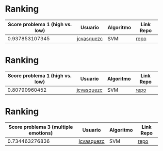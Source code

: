 # Ranking
| Score problema 1 (high vs. low)| Usuario |	Algoritmo | Link Repo |
| - | - | - | - |
| 0.937853107345 | [jcvasquezc](https://github.com/jcvasquezc) | SVM | [repo](https://github.com/jcvasquezc/colomb-ia-emoDB/emoDB_solucion.ipynb) |

# Ranking
| Score problema 1 (high vs. low)| Usuario |	Algoritmo | Link Repo |
| - | - | - | - |
| 0.80790960452 | [jcvasquezc](https://github.com/jcvasquezc) | SVM | [repo](https://github.com/jcvasquezc/colomb-ia-emoDB/emoDB_solucion.ipynb) |


# Ranking
| Score problema 3 (multiple emotions)| Usuario |	Algoritmo | Link Repo |
| - | - | - | - |
| 0.734463276836 | [jcvasquezc](https://github.com/jcvasquezc) | SVM | [repo](https://github.com/jcvasquezc/colomb-ia-emoDB/emoDB_solucion.ipynb) |

